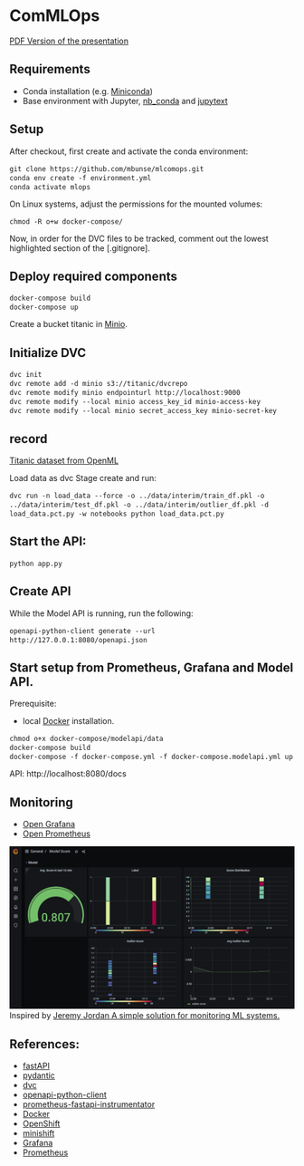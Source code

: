 # ComMLOps

[PDF Version of the presentation](presentation/presentation.pdf)

## Requirements
* Conda installation (e.g. [Miniconda](https://docs.conda.io/en/latest/miniconda.html))
* Base environment with Jupyter, [nb_conda](https://anaconda.org/conda-forge/nb_conda) and [jupytext](https://jupytext.readthedocs.io/en/latest/install.html)
## Setup

After checkout, first create and activate the conda environment:
```
git clone https://github.com/mbunse/mlcomops.git
conda env create -f environment.yml
conda activate mlops
```

On Linux systems, adjust the permissions for the mounted volumes:
```
chmod -R o+w docker-compose/
```

Now, in order for the DVC files to be tracked, comment out the lowest highlighted section of the [.gitignore].

## Deploy required components

```
docker-compose build
docker-compose up
```

Create a bucket titanic in [Minio](http://localhost:9000).

## Initialize DVC

```
dvc init
dvc remote add -d minio s3://titanic/dvcrepo
dvc remote modify minio endpointurl http://localhost:9000
dvc remote modify --local minio access_key_id minio-access-key
dvc remote modify --local minio secret_access_key minio-secret-key
```

## record

[Titanic dataset from OpenML](https://www.openml.org/d/40945)

Load data as dvc Stage create and run:
```
dvc run -n load_data --force -o ../data/interim/train_df.pkl -o ../data/interim/test_df.pkl -o ../data/interim/outlier_df.pkl -d load_data.pct.py -w notebooks python load_data.pct.py
```

## Start the API:

```
python app.py
```

## Create API

While the Model API is running, run the following:
```
openapi-python-client generate --url http://127.0.0.1:8080/openapi.json
```


## Start setup from Prometheus, Grafana and Model API.

Prerequisite: 
* local [Docker](https://docs.docker.com/get-docker/) installation.

```
chmod o+x docker-compose/modelapi/data
docker-compose build
docker-compose -f docker-compose.yml -f docker-compose.modelapi.yml up
```
API: http://localhost:8080/docs

## Monitoring

* [Open Grafana](http://localhost:3000)
* [Open Prometheus](http://localhost:9090)

![Dashboard](images/dashboard.png)
Inspired by [Jeremy Jordan
A simple solution for monitoring ML systems.
](https://www.jeremyjordan.me/ml-monitoring/)

## References:
* [fastAPI](https://fastapi.tiangolo.com/)
* [pydantic]()
* [dvc](https://dvc.org/)
* [openapi-python-client](https://github.com/openapi-generators/openapi-python-client)
* [prometheus-fastapi-instrumentator](https://github.com/trallnag/prometheus-fastapi-instrumentator)
* [Docker](https://docs.docker.com/get-docker/)
* [OpenShift](https://www.openshift.com/)
* [minishift](https://docs.okd.io/3.11/minishift/getting-started/index.html)
* [Grafana](https://grafana.com/)
* [Prometheus](https://prometheus.io/)
